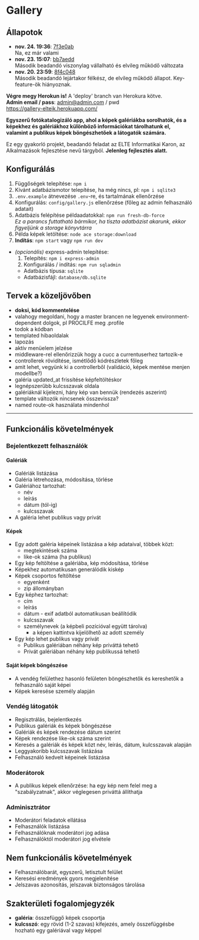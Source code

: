 # Gallery

## Állapotok

* **nov. 24. 19:36**: 
[7f3e0ab](https://github.com/KisGabo/gallery-elteik/tree/7f3e0ab33dac40d0babe9e359e5db7e6dd323ec3)  
Na, ez már valami
* **nov. 23. 15:07**:
[bb7aedd](https://github.com/KisGabo/gallery-elteik/tree/bb7aeddc80eda155f0d7ab0c4ce3a12319aa0d52)  
Második beadandó viszonylag vállalható és elvileg működő változata
* **nov. 20. 23:59**:
[8f4c048](https://github.com/KisGabo/gallery-elteik/tree/8f4c048bf0601f58164b33dbe90b26e6d2f119aa)  
Második beadandó lejártakor félkész, de elvileg működő állapot. Key-feature-ök hiányoznak.

**Végre megy Herokun is!** A 'deploy' branch van Herokura kötve.  
**Admin email / pass**: admin@admin.com / pwd  
https://gallery-elteik.herokuapp.com/

**Egyszerű fotókatalogizáló app, ahol a képek galériákba sorolhatók, és a képekhez és galériákhoz különböző információkat tárolhatunk el, valamint a publikus képek böngészhetőek a látogatók számára.**

Ez egy gyakorló projekt, beadandó feladat az ELTE Informatikai Karon, az Alkalmazások fejlesztése nevű tárgyból.
**Jelenleg fejlesztés alatt.**

## Konfigurálás

1. Függőségek telepítése: `npm i`  
2. Kívánt adatbázismotor telepítése, ha még nincs, pl: `npm i sqlite3`
3. `.env.example` átnevezése `.env`-re, és tartalmának ellenőrzése
4. Konfigurálás: `config/gallery.js` ellenőrzése (főleg az admin felhasználó adatait)
5. Adatbázis felépítése példaadatokkal: `npm run fresh-db-force`  
   _Ez a parancs futtatható bármikor, ha tiszta adatbázist akarunk, ekkor figyeljünk a storage könyvtárra_
6. Példa képek letöltése: `node ace storage:download`
7. **Indítás**: `npm start` vagy `npm run dev`

* _(opcionális)_ express-admin telepítése:
  1. Telepítés: `npm i express-admin`
  2. Konfigurálás / indítás: `npm run sqladmin`
    - Adatbázis típusa: `sqlite`
    - Adatbázisfájl: `database/db.sqlite`

## Tervek a közeljövőben

- **doksi, kód kommentelése**
- valahogy megoldani, hogy a master brancen ne legyenek environment-dependent dolgok, pl PROCILFE meg .profile
- todok a kódban
- templated hibaoldalak
- lapozás
- aktív menüelem jelzése
- middleware-rel ellenőrizzük hogy a cucc a currentuserhez tartozik-e
- controllerek rövidítése, ismétlődő kódrészletek főleg
- amit lehet, vegyünk ki a controllerből
  (validáció, képek mentése menjen modellbe?)
- galéria updated_at frissítése képfeltöltéskor
- legnépszerűbb kulcsszavak oldala
- galériáknál kijelezni, hány kép van bennük (rendezés aszerint)
- template változók nincsenek összevissza?
- named route-ok használata mindenhol

--------------------

## Funkcionális követelmények

### Bejelentkezett felhasználók

#### Galériák

* Galériák listázása
* Galéria létrehozása, módosítása, törlése
* Galériához tartozhat:
  - név
  - leírás
  - dátum (tól-ig)
  - kulcsszavak
* A galéria lehet publikus vagy privát

#### Képek

* Egy adott galéria képeinek listázása a kép adataival, többek közt:
  - megtekintések száma
  - like-ok száma (ha publikus)
* Egy kép feltöltése a galériába, kép módosítása, törlése
* Képekhez automatikusan generálódik kiskép
* Képek csoportos feltöltése
  - egyenként
  - zip állományban
* Egy képhez tartozhat:
  - cím
  - leírás
  - dátum - exif adatból automatikusan beállítódik
  - kulcsszavak
  - személynevek (a képbeli pozícióval együtt tárolva)
    * a képen kattintva kijelölhető az adott személy
* Egy kép lehet publikus vagy privát
  - Publikus galériában néhány kép priváttá tehető
  - Privát galériában néhány kép publikussá tehető

#### Saját képek böngészése

* A vendég felülethez hasonló felületen böngészhetők és kereshetők a felhasználó saját képei
* Képek keresése személy alapján

### Vendég látogatók

* Regisztrálás, bejelentkezés
* Publikus galériák és képek böngészése
* Galériák és képek rendezése dátum szerint
* Képek rendezése like-ok száma szerint
* Keresés a galériák és képek közt név, leírás, dátum, kulcsszavak alapján
* Leggyakoribb kulcsszavak listázása
* Felhasználó kedvelt képeinek listázása

### Moderátorok

* A publikus képek ellenőrzése: ha egy kép nem felel meg a "szabályzatnak", akkor véglegesen priváttá állíthatja

### Adminisztrátor

* Moderátori feladatok ellátása
* Felhasználók listázása
* Felhasználóknak moderátori jog adása
* Felhasználóktól moderátori jog elvétele

## Nem funkcionális követelmények

* Felhasználóbarát, egyszerű, letisztult felület
* Keresési eredmények gyors megjelenítése
* Jelszavas azonosítás, jelszavak biztonságos tárolása

## Szakterületi fogalomjegyzék

* **galéria**: összefüggő képek csoportja
* **kulcsszó**: egy rövid (1-2 szavas) kifejezés, amely összefüggésbe hozható egy galériával vagy képpel
